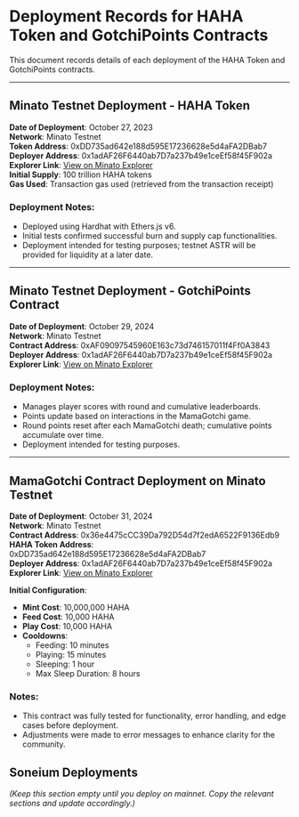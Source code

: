 # Deployment Records for HAHA Token and GotchiPoints Contracts

This document records details of each deployment of the HAHA Token and GotchiPoints contracts.

---

## Minato Testnet Deployment - HAHA Token

**Date of Deployment**: October 27, 2023  
**Network**: Minato Testnet  
**Token Address**: 0xDD735ad642e188d595E17236628e5d4aFA2DBab7
**Deployer Address**: 0x1adAF26F6440ab7D7a237b49e1ceEf58f45F902a
**Explorer Link**: [View on Minato Explorer](https://soneium-minato.blockscout.com/token/0xDD735ad642e188d595E17236628e5d4aFA2DBab7)  
**Initial Supply**: 100 trillion HAHA tokens  
**Gas Used**: Transaction gas used (retrieved from the transaction receipt)

### Deployment Notes:

- Deployed using Hardhat with Ethers.js v6.
- Initial tests confirmed successful burn and supply cap functionalities.
- Deployment intended for testing purposes; testnet ASTR will be provided for liquidity at a later date.

---

## Minato Testnet Deployment - GotchiPoints Contract

**Date of Deployment**: October 29, 2024  
**Network**: Minato Testnet  
**Contract Address**: 0xAF09097545960E163c73d746157011f4Ff0A3843  
**Deployer Address**: 0x1adAF26F6440ab7D7a237b49e1ceEf58f45F902a
**Explorer Link**: [View on Minato Explorer](https://explorer-testnet.soneium.org/address/0xAF09097545960E163c73d746157011f4Ff0A3843?tab=contract)

### Deployment Notes:

- Manages player scores with round and cumulative leaderboards.
- Points update based on interactions in the MamaGotchi game.
- Round points reset after each MamaGotchi death; cumulative points accumulate over time.
- Deployment intended for testing purposes.

---

## MamaGotchi Contract Deployment on Minato Testnet

**Date of Deployment**: October 31, 2024  
**Network**: Minato Testnet  
**Contract Address**: 0x36e4475cCC39Da792D54d7f2edA6522F9136Edb9  
**HAHA Token Address**: 0xDD735ad642e188d595E17236628e5d4aFA2DBab7  
**Deployer Address**: 0x1adAF26F6440ab7D7a237b49e1ceEf58f45F902a  
**Explorer Link**: [View on Minato Explorer](https://explorer-testnet.soneium.org/address/0x36e4475cCC39Da792D54d7f2edA6522F9136Edb9?tab=contract)

**Initial Configuration**:

- **Mint Cost**: 10,000,000 HAHA
- **Feed Cost**: 10,000 HAHA
- **Play Cost**: 10,000 HAHA
- **Cooldowns**:
  - Feeding: 10 minutes
  - Playing: 15 minutes
  - Sleeping: 1 hour
  - Max Sleep Duration: 8 hours

### Notes:

- This contract was fully tested for functionality, error handling, and edge cases before deployment.
- Adjustments were made to error messages to enhance clarity for the community.

## Soneium Deployments

_(Keep this section empty until you deploy on mainnet. Copy the relevant sections and update accordingly.)_
